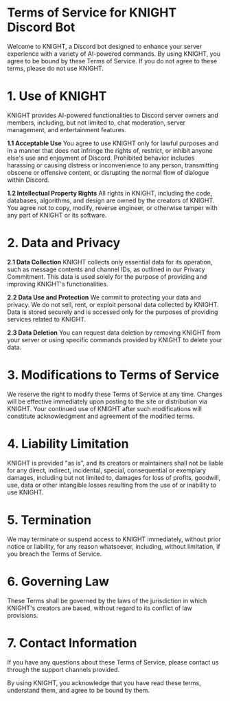 # Terms of Service for KNIGHT Discord Bot

Welcome to KNIGHT, a Discord bot designed to enhance your server experience with a variety of AI-powered commands. By using KNIGHT, you agree to be bound by these Terms of Service. If you do not agree to these terms, please do not use KNIGHT.

# 1. Use of KNIGHT
KNIGHT provides AI-powered functionalities to Discord server owners and members, including, but not limited to, chat moderation, server management, and entertainment features.

**1.1 Acceptable Use**
You agree to use KNIGHT only for lawful purposes and in a manner that does not infringe the rights of, restrict, or inhibit anyone else's use and enjoyment of Discord. Prohibited behavior includes harassing or causing distress or inconvenience to any person, transmitting obscene or offensive content, or disrupting the normal flow of dialogue within Discord.

**1.2 Intellectual Property Rights**
All rights in KNIGHT, including the code, databases, algorithms, and design are owned by the creators of KNIGHT. You agree not to copy, modify, reverse engineer, or otherwise tamper with any part of KNIGHT or its software.

# 2. Data and Privacy
**2.1 Data Collection**
KNIGHT collects only essential data for its operation, such as message contents and channel IDs, as outlined in our Privacy Commitment. This data is used solely for the purpose of providing and improving KNIGHT's functionalities.

**2.2 Data Use and Protection**
We commit to protecting your data and privacy. We do not sell, rent, or exploit personal data collected by KNIGHT. Data is stored securely and is accessed only for the purposes of providing services related to KNIGHT.

**2.3 Data Deletion**
You can request data deletion by removing KNIGHT from your server or using specific commands provided by KNIGHT to delete your data.

# 3. Modifications to Terms of Service
We reserve the right to modify these Terms of Service at any time. Changes will be effective immediately upon posting to the site or distribution via KNIGHT. Your continued use of KNIGHT after such modifications will constitute acknowledgment and agreement of the modified terms.

# 4. Liability Limitation
KNIGHT is provided "as is", and its creators or maintainers shall not be liable for any direct, indirect, incidental, special, consequential or exemplary damages, including but not limited to, damages for loss of profits, goodwill, use, data or other intangible losses resulting from the use of or inability to use KNIGHT.

# 5. Termination
We may terminate or suspend access to KNIGHT immediately, without prior notice or liability, for any reason whatsoever, including, without limitation, if you breach the Terms of Service.

# 6. Governing Law
These Terms shall be governed by the laws of the jurisdiction in which KNIGHT's creators are based, without regard to its conflict of law provisions.

# 7. Contact Information
If you have any questions about these Terms of Service, please contact us through the support channels provided.

By using KNIGHT, you acknowledge that you have read these terms, understand them, and agree to be bound by them.

